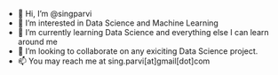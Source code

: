 - 👋 Hi, I’m @singparvi
- 👀 I’m interested in Data Science and Machine Learning
- 🌱 I’m currently learning Data Science and everything else I can learn around me
- 💞️ I’m looking to collaborate on any exiciting Data Science project. 
- 📫 You may reach me at sing.parvi[at]gmail[dot]com

<!---
singparvi/singparvi is a ✨ special ✨ repository because its `README.md` (this file) appears on your GitHub profile.
You can click the Preview link to take a look at your changes.
--->
